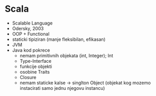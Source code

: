 # Scala

- Scalable Language 
- Odersky, 2003
- OOP + Functional 
- staticki tipiziran (manje fleksibilan, efikasan)
- JVM 
- Java kod pokrece
  - nemam primitivnih objekata (int, Integer); Int
  - Type-Interface
  - funkcije objekti
  - osobine Traits
  - Closure
  - nemam staticke kalse -> singlton Object (objekat kog mozemo instacirati samo jednu njegovu instancu)
